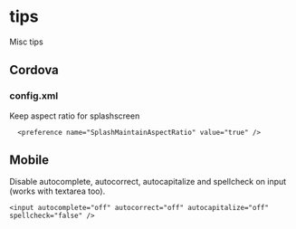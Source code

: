 # tips
Misc tips


## Cordova

### config.xml

Keep aspect ratio for splashscreen

```
  <preference name="SplashMaintainAspectRatio" value="true" />
```

## Mobile

Disable autocomplete, autocorrect, autocapitalize and spellcheck on input (works with textarea too).

```
<input autocomplete="off" autocorrect="off" autocapitalize="off" spellcheck="false" />
```

